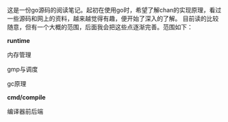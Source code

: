 这是一份go源码的阅读笔记。起初在使用go时，希望了解chan的实现原理，看过一些源码和网上的资料，越来越觉得有趣，便开始了深入的了解。
目前读的比较随意，但有一个大概的范围，后面我会把这些点逐渐完善。范围如下：

**runtime**

内存管理

gmp与调度

gc原理

**cmd/compile**

编译器前后端

